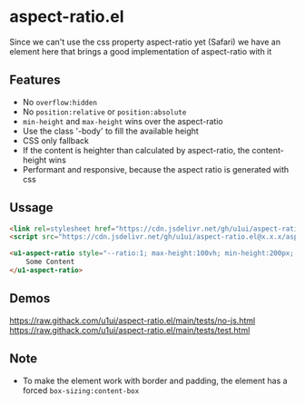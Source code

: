 # aspect-ratio.el

Since we can't use the css property aspect-ratio yet (Safari) we have an element here that brings a good implementation of aspect-ratio with it

## Features
- No `overflow:hidden`
- No `position:relative` or `position:absolute`
- `min-height` and `max-height` wins over the aspect-ratio
- Use the class '-body' to fill the available height
- CSS only fallback
- If the content is heighter than calculated by aspect-ratio, the content-height wins
- Performant and responsive, because the aspect ratio is generated with css

## Ussage

```html
<link rel=stylesheet href="https://cdn.jsdelivr.net/gh/u1ui/aspect-ratio.el@x.x.x/aspect-ratio.min.css">
<script src="https://cdn.jsdelivr.net/gh/u1ui/aspect-ratio.el@x.x.x/aspect-ratio.min.js" type=module></script>

<u1-aspect-ratio style="--ratio:1; max-height:100vh; min-height:200px; border:2px solid red">
    Some Content
</u1-aspect-ratio>
```

## Demos
https://raw.githack.com/u1ui/aspect-ratio.el/main/tests/no-js.html  
https://raw.githack.com/u1ui/aspect-ratio.el/main/tests/test.html  

## Note

- To make the element work with border and padding, the element has a forced `box-sizing:content-box`
